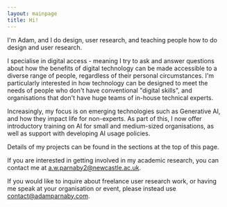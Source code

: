```yaml
---
layout: mainpage
title: Hi!
---
```


I'm Adam, and I do design, user research, and teaching people how to do design and user research. 

I specialise in digital access - meaning I try to ask and answer questions about how the benefits of digital technology can be made accessible to a diverse range of people, regardless of their personal circumstances. I'm particularly interested in how technology can be designed to meet the needs of people who don't have conventional "digital skills", and organisations that don't have huge teams of in-house technical experts. 

Increasingly, my focus is on emerging technologies such as Generative AI, and how they impact life for non-experts. As part of this, I now offer introductory training on AI for small and medium-sized organisations, as well as support with developing AI usage policies.

Details of my projects can be found in the sections at the top of this page.

If you are interested in getting involved in my academic research, you can contact me at [a.w.parnaby2@newcastle.ac.uk](mailto:a.w.parnaby2@newcastle.ac.uk).

If you would like to inquire about freelance user research work, or having me speak at your organisation or event, please instead use [contact@adamparnaby.com](mailto:contact@adamparnaby.com).
